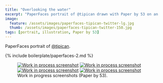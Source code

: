 ```yaml
---
title: "Overlooking the water"
excerpt: "PaperFaces portrait of @tipican drawn with Paper by 53 on an iPad."
image: 
  feature: /assets/images/paperfaces-tipican-twitter-lg.jpg
  thumb: /assets/images/paperfaces-tipican-twitter-150.jpg
tags: [portrait, illustration, Paper by 53]
---
```


PaperFaces portrait of [@tipican](http://twitter.com/tipican).

{% include boilerplate/paperfaces-2.md %}

<figure class="half">
	<a href="{{ site.url }}/assets/images/paperfaces-tipican-process-1-lg.jpg"><img src="{{ site.url }}/assets/images/paperfaces-tipican-process-1-600.jpg" alt="Work in process screenshot"></a>
	<a href="{{ site.url }}/assets/images/paperfaces-tipican-process-2-lg.jpg"><img src="{{ site.url }}/assets/images/paperfaces-tipican-process-2-600.jpg" alt="Work in process screenshot"></a>
	<a href="{{ site.url }}/assets/images/paperfaces-tipican-process-3-lg.jpg"><img src="{{ site.url }}/assets/images/paperfaces-tipican-process-3-600.jpg" alt="Work in process screenshot"></a>
	<a href="{{ site.url }}/assets/images/paperfaces-tipican-process-4-lg.jpg"><img src="{{ site.url }}/assets/images/paperfaces-tipican-process-4-600.jpg" alt="Work in process screenshot"></a>
	<figcaption>Work in progress screenshots (Paper by 53).</figcaption>
</figure>